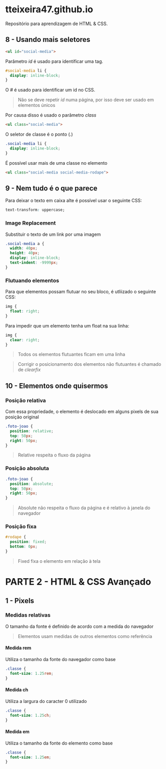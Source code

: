 # tteixeira47.github.io

Repositório para aprendizagem de HTML & CSS.

## 8 - Usando mais seletores

```html
<ul id="social-media">
```

Parâmetro *id* é usado para identificar uma tag.

```css
#social-media li {
  display: inline-block;
}
```

O *#* é usado para identificar um id no CSS.

> Não se deve repetir *id* numa página, por isso deve ser usado em elementos únicos

Por causa disso é usado o parâmetro *class*

```html
<ul class="social-media">
```
O seletor de classe é o ponto (.)

```css
.social-media li {
  display: inline-block;
}
```
É possível usar mais de uma classe no elemento
```html
<ul class="social-media social-media-rodape">
```

## 9 - Nem tudo é o que parece

Para deixar o texto em caixa alte é possível usar o seguinte CSS:

```css
text-transform: uppercase;
```

### Image Replacement

Substituir o texto de um link por uma imagem

```css
.social-media a {
  width: 40px;
  height: 40px;
  display: inline-block;
  text-indent: -9999px;
}
```

### Flutuando elementos

Para que elementos possam flutuar no seu bloco, é utliizado o seguinte CSS:

```css
img {
  float: right;
}
```
Para impedir que um elemento tenha um float na sua linha:

```css
img {
  clear: right;
}
```

>Todos os elementos flutuantes ficam em uma linha

>Corrigir o posicionamento dos elementos não flutuantes é chamado de *clearfix*

## 10 - Elementos onde quisermos

### Posição relativa

Com essa propriedade, o elemento é deslocado em alguns pixels de sua posição original

```css
.foto-joao {
  position: relative;
  top: 50px;
  right: 50px;
}
```

>Relative respeita o fluxo da página

### Posição absoluta

```css
.foto-joao {
  position: absolute;
  top: 50px;
  right: 50px;
}
```

>Absolute não respeita o fluxo da página e é relativo à janela do navegador

### Posição fixa

```css
#rodape {
  position: fixed;
  bottom: 0px;
}
```

>Fixed fixa o elemento em relação à tela

# PARTE 2 - HTML & CSS Avançado

## 1 - Pixels

### Medidas relativas

O tamanho da fonte é definido de acordo com a medida do navegador

>Elementos usam medidas de outros elementos como referência

#### Medida rem

Utiliza o tamanho da fonte do navegador como base

```css
.classe {
  font-size: 1.25rem;
}
```

#### Medida ch

Utiliza a largura do caracter 0 utilizado

```css
.classe {
  font-size: 1.25ch;
}
```

#### Medida em

Utiliza o tamanho da fonte do elemento como base

```css
.classe {
  font-size: 1.25em;
}
```